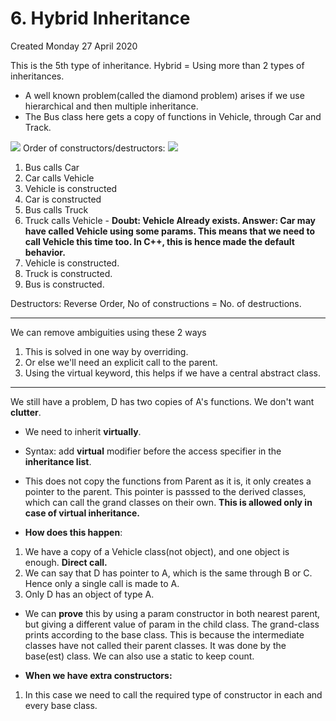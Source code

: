# 6. Hybrid Inheritance
Created Monday 27 April 2020

This is the 5th type of inheritance.
Hybrid = Using more than 2 types of inheritances.

- A well known problem(called the diamond problem) arises if we use hierarchical and then multiple inheritance.
- The Bus class here gets a copy of functions in Vehicle, through Car and Track.

![](/assets/6_Hybrid_Inheritance-image-1.png)
Order of constructors/destructors:
![](/assets/6_Hybrid_Inheritance-image-2.png)

1. Bus calls Car
2. Car calls Vehicle
3. Vehicle is constructed
4. Car is constructed
5. Bus calls Truck
6. Truck calls Vehicle - **Doubt: Vehicle Already exists. Answer: Car may have called Vehicle using some params. This means that we need to call Vehicle this time too. In C++, this is hence made the default behavior.**
7. Vehicle is constructed.
8. Truck is constructed.
9. Bus is constructed.

Destructors: Reverse Order, No of constructions = No. of destructions.

---

We can remove ambiguities using these 2 ways

1. This is solved in one way by overriding.
2. Or else we'll need an explicit call to the parent.
3. Using the virtual keyword, this helps if we have a central abstract class.

---

We still have a problem, D has two copies of A's functions. We don't want **clutter**.

- We need to inherit **virtually**.
- Syntax: add **virtual** modifier before the access specifier in the **inheritance list**.
- This does not copy the functions from Parent as it is, it only creates a pointer to the parent. This pointer is passsed to the derived classes, which can call the grand classes on their own. **This is allowed only in case of virtual inheritance.**

- **How does this happen**:

1. We have a copy of a Vehicle class(not object), and one object is enough. **Direct call.**
2. We can say that D has pointer to A, which is the same through B or C. Hence only a single call is made to A.
3. Only D has an object of type A.

- We can **prove** this by using a param constructor in both nearest parent, but giving a different value of param in the child class. The grand-class prints according to the base class. This is because the intermediate classes have not called their parent classes. It was done by the base(est) class. We can also use a static to keep count.

- **When we have extra constructors:**

1. In this case we need to call the required type of constructor in each and every base class.
